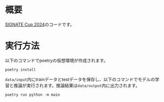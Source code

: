 # 概要
[SIGNATE Cup 2024](https://signate.jp/competitions/1376)のコードです。

# 実行方法
以下のコマンドでpoetryの仮想環境が作成されます。
```
poetry install
```

`data/input`内にtrainデータとtestデータを保存し、以下のコマンドでモデルの学習と推論が実行されます。推論結果は`data/output`内に出力されます。
```
poetry run python -m main
```